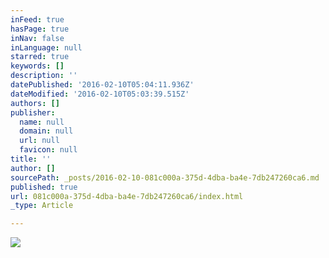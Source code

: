 ```yaml
---
inFeed: true
hasPage: true
inNav: false
inLanguage: null
starred: true
keywords: []
description: ''
datePublished: '2016-02-10T05:04:11.936Z'
dateModified: '2016-02-10T05:03:39.515Z'
authors: []
publisher:
  name: null
  domain: null
  url: null
  favicon: null
title: ''
author: []
sourcePath: _posts/2016-02-10-081c000a-375d-4dba-ba4e-7db247260ca6.md
published: true
url: 081c000a-375d-4dba-ba4e-7db247260ca6/index.html
_type: Article

---
```

![](https://the-grid-user-content.s3-us-west-2.amazonaws.com/d97f3e8f-2562-4fb0-971a-b201c73f7bd0.JPG)